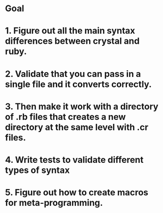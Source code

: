 # Goal
# 1. Figure out all the main syntax differences between crystal and ruby.
# 2. Validate that you can pass in a single file and it converts correctly.
# 3. Then make it work with a directory of .rb files that creates a new directory at the same level with .cr files.
# 4. Write tests to validate different types of syntax
# 5. Figure out how to create macros for meta-programming.